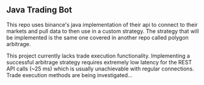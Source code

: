 Java Trading Bot
---
This repo uses binance's java implementation of their api to connect to their markets and pull data to then use in a custom strategy. The strategy that will be implemented is the same one covered in another repo called polygon arbitrage.

This project currently lacks trade execution functionality. Implementing a successful arbitrage strategy requires extremely low latency for the REST API calls (~25 ms) which is usually unachievable with regular connections. Trade execution methods are being investigated...
